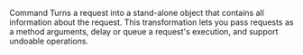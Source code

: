 Command 
Turns a request into a stand-alone object that contains all information about the request. This transformation lets you pass requests as a method arguments, delay or queue a request's execution, and support undoable operations.
